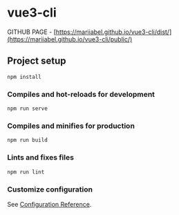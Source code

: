 # vue3-cli


GITHUB PAGE - [https://mariiabel.github.io/vue3-cli/dist/](https://mariiabel.github.io/vue3-cli/public/)


## Project setup
```
npm install
```

### Compiles and hot-reloads for development
```
npm run serve
```

### Compiles and minifies for production
```
npm run build
```

### Lints and fixes files
```
npm run lint
```

### Customize configuration
See [Configuration Reference](https://cli.vuejs.org/config/).
